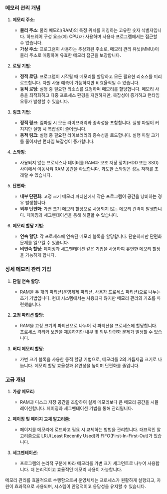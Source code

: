 ### 메모리 관리 개념

1. **메모리 주소**:
    - **물리 주소**: 물리 메모리(RAM)의 특정 위치를 지칭하는 고유한 숫자 식별자입니다. 하드웨어 구성 요소(예: CPU)가 사용하며 사용자 프로그램에서는 접근할 수 없습니다.
    - **가상 주소**: 프로그램이 사용하는 추상화된 주소로, 메모리 관리 유닛(MMU)이 물리 주소로 매핑하여 유효한 메모리 접근을 보장합니다.
2. **로딩 기법**:
    - **정적 로딩**: 프로그램이 시작될 때 메모리를 할당하고 모든 필요한 리소스를 미리 로드합니다. 자원 사용 예측이 가능하지만 비효율적일 수 있습니다.
    - **동적 로딩**: 실행 중 필요한 리소스를 요청하며 메모리를 할당합니다. 메모리 사용을 최적화하고 다중 프로세스 환경을 지원하지만, 복잡성이 증가하고 런타임 오류가 발생할 수 있습니다.
3. **링크 기법**:
    - **정적 링크**: 컴파일 시 모든 라이브러리와 종속성을 포함합니다. 실행 파일이 커지지만 실행 시 복잡성이 줄어듭니다.
    - **동적 링크**: 실행 중 필요한 라이브러리와 종속성을 로드합니다. 실행 파일 크기를 줄이지만 런타임 복잡성이 증가합니다.
4. **스와핑**:
    - 사용되지 않는 프로세스나 데이터를 RAM과 보조 저장 장치(HDD 또는 SSD) 사이에서 이동시켜 RAM 공간을 확보합니다. 과도한 스와핑은 성능 저하를 초래할 수 있습니다.
5. **단편화**:
    
    - **내부 단편화**: 고정 크기 메모리 파티션에서 작은 프로그램이 공간을 낭비하는 경우 발생합니다.
    - **외부 단편화**: 가변 크기 메모리 할당으로 사용되지 않는 메모리 간격이 발생합니다. 페이징과 세그멘테이션을 통해 해결할 수 있습니다.
6. **메모리 할당 기법**:
    
    - **연속 할당**: 각 프로세스에 연속된 메모리 블록을 할당합니다. 단순하지만 단편화 문제를 일으킬 수 있습니다.
    - **비연속 할당**: 페이징과 세그멘테이션 같은 기법을 사용하여 유연한 메모리 할당을 가능하게 합니다.

### 상세 메모리 관리 기법

1. **단일 연속 할당**:
    
    - RAM을 두 개의 파티션(운영체제 파티션, 사용자 프로세스 파티션)으로 나누는 초기 기법입니다. 현대 시스템에서는 사용되지 않지만 메모리 관리의 기초를 마련했습니다.
2. **고정 파티션 할당**:
    
    - RAM을 고정 크기의 파티션으로 나누어 각 파티션을 프로세스에 할당합니다. 프로세스 격리와 보안을 제공하지만 내부 및 외부 단편화 문제가 발생할 수 있습니다.
3. **버디 메모리 할당**:
    
    - 가변 크기 블록을 사용한 동적 할당 기법으로, 메모리를 2의 거듭제곱 크기로 나눕니다. 메모리 할당 효율성과 유연성을 높이며 단편화를 줄입니다.

### 고급 개념

1. **가상 메모리**:
    
    - RAM과 디스크 저장 공간을 조합하여 실제 메모리보다 큰 메모리 공간을 시뮬레이션합니다. 페이징과 세그멘테이션 기법을 통해 관리됩니다.
2. **페이징 및 페이지 교체 알고리즘**:
    
    - 페이지를 메모리에 로드하고 필요 시 교체하는 방법을 관리합니다. 대표적인 알고리즘으로 LRU(Least Recently Used)와 FIFO(First-In-First-Out)가 있습니다.
3. **세그멘테이션**:
    
    - 프로그램의 논리적 구분에 따라 메모리를 가변 크기 세그먼트로 나누어 사용합니다. 더 논리적이고 효율적인 메모리 사용이 가능합니다.

메모리 관리를 효율적으로 수행함으로써 운영체제는 프로세스가 원활하게 실행되고, 자원이 효과적으로 사용되며, 시스템이 안정적이고 응답성을 유지할 수 있습니다.